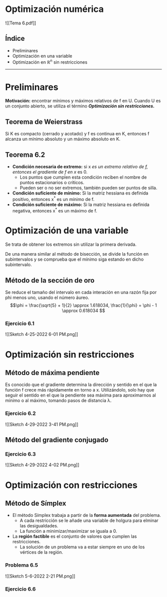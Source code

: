 

# Optimización numérica

![[Tema 6.pdf]]

## Índice

* Preliminares
* Optimización en una variable
* Optimización en ℝ<sup>n</sup> sin restricciones

* * *
# Preliminares
**Motivación:** encontrar mínimos y máximos relativos de f en U.
Cuando U es un conjunto abierto, se utiliza el término **_Optimización sin restricciones._**



## Teorema de Weierstrass
Si K es compacto (cerrado y acotado) y f es continua en K, entonces f alcanza un mínimo absoluto y un máximo absoluto en K.


## Teorema 6.2
* **Condición necesaria de extremo:** si x<sup>*</sup> es un extremo relativo de f, entonces el gradiente de f en x<sup>*</sup> es 0.
  * Los puntos que cumplen esta condición reciben el nombre de puntos estacionarios o críticos.
  * Pueden ser o no ser extremos, también pueden ser puntos de silla.
* **Condición suficiente de mínimo:** Si la matriz hessiana es definida positivo, entonces x<sup>*</sup> es un mínimo de f.
* **Condición suficiente de máximo:** Si la matriz hessiana es definida negativa, entonces x<sup>*</sup> es un máximo de f.




# Optimización de una variable
Se trata de obtener los extremos sin utilizar la primera derivada.

De una manera similar al método de bisección, se divide la función en subintervalos y se comprueba que el mínimo siga estando en dicho subintervalo.


## Método de la sección de oro
Se reduce el tamaño del intervalo en cada interación en una razón fija por phi menos uno, usando el número áureo.
$$\phi = \frac{\sqrt{5} + 1}{2} \approx 1.618034, \frac{1}{\phi} = \phi - 1 \approx 0.618034 $$


### Ejercicio 6.1
![[Sketch 4-25-2022 6-01 PM.png]]


# Optimización sin restricciones

## Método de máxima pendiente
Es conocido que el gradiente determina la dirección y sentido en el que la función f crece más rápidamente en torno a x. Utilizándolo, solo hay que seguir el sentido en el que la pendiente sea máxima para aproximarnos al mínimo o al máximo, tomando pasos de distancia λ.


### Ejercicio 6.2
![[Sketch 4-29-2022 3-41 PM.png]]


## Método del gradiente conjugado

### Ejercicio 6.3
![[Sketch 4-29-2022 4-02 PM.png]]


# Optimización con restricciones

## Método de Símplex
* El método Símplex trabaja a partir de la **forma aumentada** del problema.
  * A cada restricción se le añade una variable de holgura para elminar las desigualdades.
  * La función a minimizar/maximizar se iguala a 0.
* La **región factible** es el conjunto de valores que cumplen las restricciones.
  * La solución de un problema va a estar siempre en uno de los vértices de la región.

### Problema 6.5

![[Sketch 5-6-2022 2-21 PM.png]]

### Ejercicio 6.6
